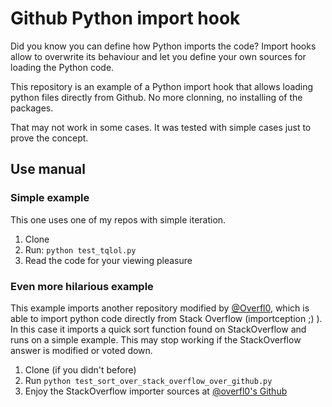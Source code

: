 # Github Python import hook

Did you know you can define how Python imports the code? Import hooks allow to overwrite its behaviour and let you define your own sources for loading the Python code.

This repository is an example of a Python import hook that allows loading python files directly from Github. No more clonning, no installing of the packages.

That may not work in some cases. It was tested with simple cases just to prove the concept. 

## Use manual

### Simple example

This one uses one of my repos with simple iteration.

1. Clone
1. Run: `python test_tqlol.py`
1. Read the code for your viewing pleasure

### Even more hilarious example

This example imports another repository modified by [@Overfl0](https://github.com/overfl0/), which is able to import python code directly from Stack Overflow (importception ;) ). In this case it imports a quick sort function found on StackOverflow and runs on a simple example. This may stop working if the StackOverflow answer is modified or voted down.

1. Clone (if you didn't before)
1. Run `python test_sort_over_stack_overflow_over_github.py`
1. Enjoy the StackOverflow importer sources at [@overfl0's Github](https://github.com/overfl0/stack_overflow_import)
